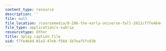 ```yaml
---
content_type: resource
description: ''
file: null
file_location: /coursemedia/8-286-the-early-universe-fall-2013/f7fe464d01a347ebf56d1b7eaf5fc63b_PsfyE1-s9Rs.srt
file_type: application/x-subrip
resourcetype: Other
title: 3play caption file
uid: f7fe464d-01a3-47eb-f56d-1b7eaf5fc63b
---
```

